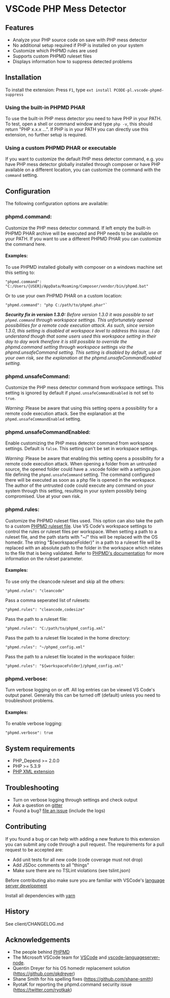 # VSCode PHP Mess Detector

## Features

* Analyze your PHP source code on save with PHP mess detector
* No additional setup required if PHP is installed on your system
* Customize which PHPMD rules are used
* Supports custom PHPMD ruleset files
* Displays information how to suppress detected problems

## Installation

To install the extension: Press `F1`, type `ext install PCODE-pl.vscode-phpmd-suppress`

### Using the built-in PHPMD PHAR

To use the built-in PHP mess detector you need to have PHP in your PATH. To test, open a shell or command window and type `php -v`, this should return "PHP x.x.x ...". If PHP is in your PATH you can directly use this extension, no further setup is required.

### Using a custom PHPMD PHAR or executable

If you want to customize the default PHP mess detector command, e.g. you have PHP mess detector globally installed through composer or have PHP available on a different location, you can customize the command with the `command` setting. 

## Configuration

The following configuration options are available:

### phpmd.command: 
Customize the PHP mess detector command. If left empty the built-in PHPMD PHAR archive will be executed and PHP needs to be available on your PATH. If you want to use a different PHPMD PHAR you can customize the command here. 

#### Examples:
To use PHPMD installed globally with composer on a windows machine set this setting to: 
```
"phpmd.command": "C:/Users/{USER}/AppData/Roaming/Composer/vendor/bin/phpmd.bat"
```

Or to use your own PHPMD PHAR on a custom location: 
```
"phpmd.command": "php C:/path/to/phpmd.phar"`
```
***Security fix in version 1.3.0:*** *Before version 1.3.0 it was possible to set `phpmd.command` through workspace settings. This unfortunately opened possibilities for a remote code execution attack. As such, since version 1.3.0, this setting is disabled at workspace level to address this issue. I do understand though that some users used this workspace setting in their day to day work therefore it is still possible to override the phpmd.command setting through workspace settings via the phpmd.unsafeCommand setting. This setting is disabled by default, use at your own risk, see the explanation at the phpmd.unsafeCommandEnabled setting.* 

### phpmd.unsafeCommand: 
Customize the PHP mess detector command from workspace settings. This setting is ignored by default if `phpmd.unsafeCommandEnabled` is not set to `true`. 

*Warning:* Please be aware that using this setting opens a possibility for a remote code execution attack. See the explanation at the `phpmd.unsafeCommandEnabled` setting. 

### phpmd.unsafeCommandEnabled: 
Enable customizing the PHP mess detector command from workspace settings. Default is `false`. This setting can't be set in workspace settings.

*Warning:* Please be aware that enabling this setting opens a possibility for a remote code execution attack. When opening a folder from an untrusted source, the opened folder could have a .vscode folder with a settings.json file defining the `phpmd.unsafeCommand` setting. The command configured there will be executed as soon as a php file is opened in the workspace. The author of the untrusted code could execute any command on your system through this setting, resulting in your system possibly being compromised. Use at your own risk.

### phpmd.rules: 

Customize the PHPMD ruleset files used. This option can also take the path to a custom [PHPMD ruleset file](https://phpmd.org/documentation/creating-a-ruleset.html). Use VS Code's workspace settings to control the rules or ruleset files per workspace. When setting a path to a ruleset file, and the path starts with "~/" this will be replaced with the OS homedir. The string "${workspaceFolder}" in a path to a ruleset file will be replaced with an absolute path to the folder in the workspace which relates to the file that is being validated. Refer to [PHPMD's documentation](https://phpmd.org/documentation/index.html) for more information on the ruleset parameter.

#### Examples:
To use only the cleancode ruleset and skip all the others: 
```
"phpmd.rules": "cleancode"
```

Pass a comma seperated list of rulesets: 
```
"phpmd.rules": "cleancode,codesize"
```

Pass the path to a ruleset file: 
```
"phpmd.rules": "C:/path/to/phpmd_config.xml"
```

Pass the path to a ruleset file located in the home directory: 
```
"phpmd.rules": "~/phpmd_config.xml"
```

Pass the path to a ruleset file located in the workspace folder: 
```
"phpmd.rules": "${workspaceFolder}/phpmd_config.xml"
```

### phpmd.verbose: 
Turn verbose logging on or off. All log entries can be viewed VS Code's output panel. Generally this can be turned off (default) unless you need to troubleshoot problems.

#### Examples:
To enable verbose logging: 
```
"phpmd.verbose": true
```

## System requirements
* PHP_Depend >= 2.0.0
* PHP >= 5.3.9
* [PHP XML extension](https://www.php.net/manual/en/simplexml.installation.php)

## Troubleshooting
* Turn on verbose logging through settings and check output
* Ask a question on [gitter](https://gitter.im/sandhje/vscode-phpmd)
* Found a bug? [file an issue](https://github.com/sandhje/vscode-phpmd/issues) (include the logs)

## Contributing

If you found a bug or can help with adding a new feature to this extension you can submit any code through a pull request. The requirements for a pull request to be accepted are:

* Add unit tests for all new code (code coverage must not drop)
* Add JSDoc comments to all "things"
* Make sure there are no TSLint violations (see tslint.json)

Before contributing also make sure you are familiar with VSCode's [language server development](https://code.visualstudio.com/docs/extensions/example-language-server)

Install all dependencies with [yarn](https://yarnpkg.com/lang/en/)

## History

See client/CHANGELOG.md

## Acknowledgements

* The people behind [PHPMD](https://phpmd.org/people-behind.html)
* The Microsoft VSCode team for [VSCode](https://code.visualstudio.com/) and [vscode-languageserver-node](https://github.com/Microsoft/vscode-languageserver-node).
* Quentin Dreyer for his OS homedir replacement solution (https://github.com/qkdreyer)
* Shane Smith for his spelling fixes (https://github.com/shane-smith)
* RyotaK for reporting the phpmd.command security issue (https://twitter.com/ryotkak)
